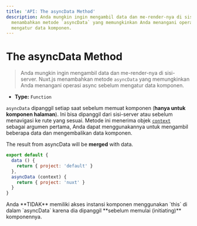 ```yaml
---
title: 'API: The asyncData Method'
description: Anda mungkin ingin mengambil data dan me-render-nya di sisi-server. Nuxt.js
  menambahkan metode `asyncData` yang memungkinkan Anda menangani operasi async sebelum
  mengatur data komponen.
---
```


# The asyncData Method

> Anda mungkin ingin mengambil data dan me-render-nya di sisi-server. Nuxt.js menambahkan metode `asyncData` yang memungkinkan Anda menangani operasi async sebelum mengatur data komponen.

- **Type:** `Function`

`asyncData` dipanggil setiap saat sebelum memuat komponen (**hanya untuk komponen halaman**). Ini bisa dipanggil dari sisi-server atau sebelum menavigasi ke rute yang sesuai. Metode ini menerima objek [`context`](/api/context) sebagai argumen pertama, Anda dapat menggunakannya untuk mengambil beberapa data dan mengembalikan data komponen.

The result from asyncData will be **merged** with data.

```js
export default {
  data () {
    return { project: 'default' }
  },
  asyncData (context) {
    return { project: 'nuxt' }
  }
}
```

<div class="Alert Alert--orange">Anda **TIDAK** memiliki akses instansi komponen menggunakan `this` di dalam `asyncData` karena dia dipanggil **sebelum memulai (initiating)** komponennya.</div>

